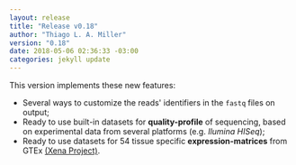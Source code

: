 ```yaml
---
layout: release
title: "Release v0.18"
author: "Thiago L. A. Miller"
version: "0.18"
date: 2018-05-06 02:36:33 -03:00
categories: jekyll update
---
```


This version implements these new features:

- Several ways to customize the reads' identifiers in the `fastq` files on output;
- Ready to use built-in datasets for **quality-profile** of sequencing, based on
experimental data from several platforms (e.g. *Ilumina HISeq*);
- Ready to use datasets for 54 tissue specific **expression-matrices** from GTEx
[(Xena Project)](https://xena.ucsc.edu/).

